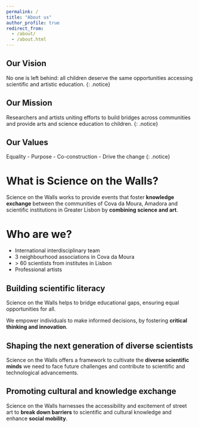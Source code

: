 ```yaml
---
permalink: /
title: "About us"
author_profile: true
redirect_from: 
  - /about/
  - /about.html
---
```


Our Vision
----
No one is left behind: all children deserve the same opportunities accessing scientific and artistic education.
{: .notice}

Our Mission
---
Researchers and artists uniting efforts to build bridges across communities and provide arts and science education to children.
{: .notice}

Our Values
---
Equality - Purpose - Co-construction - Drive the change
{: .notice}


What is Science on the Walls?
======

Science on the Walls works to provide events that foster **knowledge exchange** between the communities of Cova da Moura, Amadora and scientific institutions in Greater Lisbon by **combining science and art**.

Who are we?
======

* International interdisciplinary team
* 3 neighbourhood associations in Cova da Moura
* \> 60 scientists from institutes in Lisbon
* Professional artists

Building scientific literacy
-----
Science on the Walls helps to bridge educational gaps, ensuring equal opportunities for all.

We empower individuals to make informed decisions, by fostering **critical thinking and innovation**.

Shaping the next generation of diverse scientists
-----
Science on the Walls offers a framework to cultivate the **diverse scientific minds** we need to face future challenges and contribute to scientific and technological advancements.

Promoting cultural and knowledge exchange
-----
Science on the Walls harnesses the accessibility and excitement of street art to **break down barriers** to scientific and cultural knowledge and enhance **social mobility**.